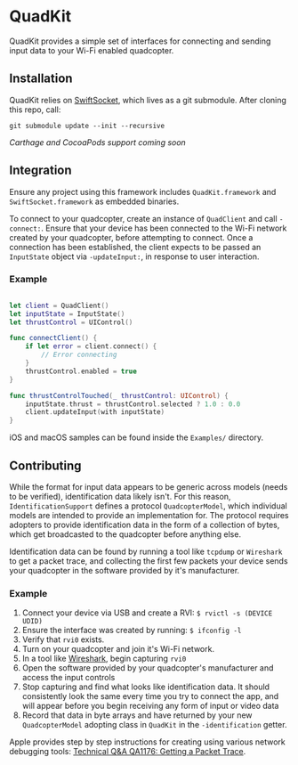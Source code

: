 # QuadKit

QuadKit provides a simple set of interfaces for connecting and sending input data to your Wi-Fi enabled quadcopter.

## Installation

QuadKit relies on [SwiftSocket](https://github.com/swiftsocket/SwiftSocket), which lives as a git submodule. After cloning this repo, call:

`git submodule update --init --recursive`

*Carthage and CocoaPods support coming soon*

## Integration

Ensure any project using this framework includes `QuadKit.framework` and `SwiftSocket.framework` as embedded binaries.

To connect to your quadcopter, create an instance of `QuadClient` and call `-connect:`. Ensure that your device has been connected to the Wi-Fi network created by your quadcopter, before attempting to connect. Once a connection has been established, the client expects to be passed an `InputState` object via `-updateInput:`, in response to user interaction.

### Example

``` Swift

let client = QuadClient()
let inputState = InputState()
let thrustControl = UIControl()

func connectClient() {
	if let error = client.connect() {
		// Error connecting
	}
	thrustControl.enabled = true
}

func thrustControlTouched(_ thrustControl: UIControl) {
	inputState.thrust = thrustControl.selected ? 1.0 : 0.0
	client.updateInput(with inputState)
}
```

iOS and macOS samples can be found inside the `Examples/` directory.


## Contributing

While the format for input data appears to be generic across models (needs to be verified), identification data likely isn't. For this reason, `IdentificationSupport` defines a protocol `QuadcopterModel`, which individual models are intended to provide an implementation for. The protocol requires adopters to provide identification data in the form of a collection of bytes, which get broadcasted to the quadcopter before anything else.

Identification data can be found by running a tool like `tcpdump` or `Wireshark` to get a packet trace, and collecting the first few packets your device sends your quadcopter in the software provided by it's manufacturer.

### Example
1. Connect your device via USB and create a RVI: `$ rvictl -s (DEVICE UDID)`
2. Ensure the interface was created by running: `$ ifconfig -l`
3. Verify that `rvi0` exists.
4. Turn on your quadcopter and join it's Wi-Fi network.
5. In a tool like [Wireshark](https://www.wireshark.org), begin capturing `rvi0`
6. Open the software provided by your quadcopter's manufacturer and access the input controls
7. Stop capturing and find what looks like identification data. It should consistently look the same every time you try to connect the app, and will appear before you begin receiving any form of input or video data
8. Record that data in byte arrays and have returned by your new `QuadcopterModel` adopting class in `QuadKit` in the `-identification` getter.
 

Apple provides step by step instructions for creating using various network debugging tools: [Technical Q&A QA1176: Getting a Packet Trace](https://developer.apple.com/library/content/qa/qa1176/_index.html).





